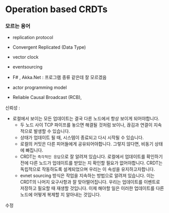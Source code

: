 # Operation based CRDTs 

### 모르는 용어

- replication protocol

- Convergent Replicated (Data Type)
- vector clock
- eventsourcing
- F# , Akka.Net : 프로그램 종류 같은데 잘 모르겠음
- actor programming model
-  Reliable Causal Broadcast (RCB),



신뢰성 :

- 로컬에서 보이는 모든 업데이트는 결국 다른 노드에서 항상 보이게 되어야합니다.
  - 두 노드 사이 TCP 파이프를 놓으면 해결될 것처럼 보이나, 끊김과 연결이 지속적으로 발생할 수 있습니다.
  - 상태가 업데이트 될 때, 시스템이 종료되고 다시 시작될 수 있습니다.
  - 로컬의 커밋은 다른 피어들에게 공유되어야합니다. 그렇지 않다면, 비동기 상태에 빠집니다.
  - CRDT는 `즉각적인 응답`으로 잘 알려져 있습니다. 로컬에서 업데이트를 확인하기 전에 다른 노드가 업데이트를 받았는 지 확인할 필요가 없어야합니다. CRDT는 독립적으로 작동하도록 설계되었으며 우리는 이 속성을 유지하고자합니다.
  - evnet sourcing 방식은 작업을 지속하는 방법으로 알려져 있습니다. 이는 CRDT의 나머지 요구사항과 잘 맞아떨어집니다. 우리는 업데이트를 이벤트로 저장하고 필요할 때 재생할 것입니다. 이제 해야할 일은 이러한 업데이트를 다른 노드에 어떻게 복제할 지 알아내는 것입니다.





수정